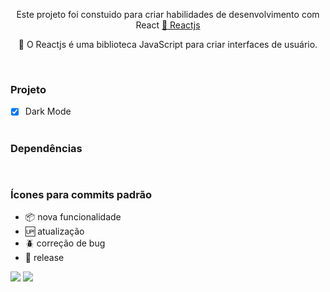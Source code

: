 <p align="center">Este projeto foi constuido para criar habilidades de desenvolvimento com React  <a href="https://pt-br.reactjs.org/">🔗 Reactjs</a></p>



<p align="center">🚀 O Reactjs  é uma biblioteca JavaScript para criar interfaces de usuário.</p><br>


### Projeto

- [x] Dark Mode </br> </br>




### Dependências 

``` ```

### Ícones para commits padrão

- :package: nova funcionalidade
- :up: atualização
- :beetle: correção de bug
- :checkered_flag: release  <br/>

[<img src="https://img.shields.io/badge/medium-%2312100E.svg?&style=for-the-badge&logo=medium&logoColor=white" />](https://devmarilia-frontend.medium.com/)  [<img src="https://img.shields.io/badge/linkedin-%230077B5.svg?&style=for-the-badge&logo=linkedin&logoColor=white" />](https://www.linkedin.com/in/mar%C3%ADlia-lemos-b2565316a/)